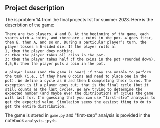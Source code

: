 ## Project description
The is problem 14 from the final projects list for summer 2023. Here is the description of the game:

```
There are two players, A and B. At the beginning of the game, each starts with 4 coins, and there are 2 coins in the pot. A goes first, then B, then A, and so on. During a particular player’s turn, the player tosses a 6-sided die. If the player rolls a:
1, then the player does nothing.
2: then the player takes all coins in the pot.
3: then the player takes half of the coins in the pot (rounded down).
4,5,6: then the player puts a coin in the pot.

A player loses (and the game is over) if they are unable to perform the task (i.e., if they have 0 coins and need to place one in the pot). We define a cycle as A and then B completing their turns. The exception is if a player goes out; that is the final cycle (but it still counts as the last cycle). We are trying to determine the expected number (and maybe even the distribution) of cycles the game will last for. I’m guessing that you can use “first-step” analysis to get the expected value. Simulation seems the easiest thing to do to get the entire distribution.
```

The game is stored in `game.py` and "first-step" analysis is provided in the notebook `analysis.ipynb`.